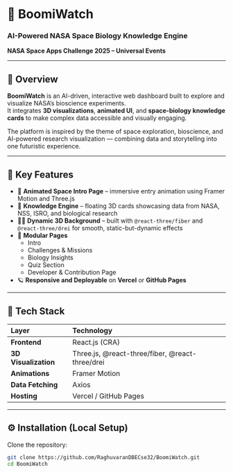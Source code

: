 # 🚀 BoomiWatch
### AI-Powered NASA Space Biology Knowledge Engine  
**NASA Space Apps Challenge 2025 – Universal Events**

---

## 🌌 Overview

**BoomiWatch** is an AI-driven, interactive web dashboard built to explore and visualize NASA’s bioscience experiments.  
It integrates **3D visualizations**, **animated UI**, and **space-biology knowledge cards** to make complex data accessible and visually engaging.  

The platform is inspired by the theme of space exploration, bioscience, and AI-powered research visualization — combining data and storytelling into one futuristic experience.

---

## 🧬 Key Features

- 🌠 **Animated Space Intro Page** – immersive entry animation using Framer Motion and Three.js  
- 🧭 **Knowledge Engine** – floating 3D cards showcasing data from NASA, NSS, ISRO, and biological research  
- 🧑‍🚀 **Dynamic 3D Background** – built with `@react-three/fiber` and `@react-three/drei` for smooth, static-but-dynamic effects  
- 🧩 **Modular Pages**
  - Intro
  - Challenges & Missions
  - Biology Insights
  - Quiz Section
  - Developer & Contribution Page  
- 🪐 **Responsive and Deployable** on **Vercel** or **GitHub Pages**

---

## 🧰 Tech Stack

| Layer | Technology |
|:------|:------------|
| **Frontend** | React.js (CRA) |
| **3D Visualization** | Three.js, @react-three/fiber, @react-three/drei |
| **Animations** | Framer Motion |
| **Data Fetching** | Axios |
| **Hosting** | Vercel / GitHub Pages |

---

## ⚙️ Installation (Local Setup)

Clone the repository:

```bash
git clone https://github.com/RaghuvaranDBECse32/BoomiWatch.git
cd BoomiWatch
